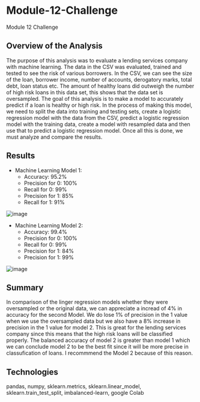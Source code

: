 # Module-12-Challenge
Module 12 Challenge
## Overview of the Analysis
The purpose of this analysis was to evaluate a lending services company with machine learning. The data in the CSV was evaluated, trained and tested to see the risk of various borrowers. 
In the CSV, we can see the size of the loan, borrower income, number of accounts, derogatory marks, total debt, loan status etc.
The amount of healthy loans did outweigh the number of high risk loans in this data set, this shows that the data set is oversampled.
The goal of this analysis is to make a model to accurately predict if a loan is healthy or high risk.
In the process of making this model, we need to split the data into training and testing sets, create a logistic regression model with the data from the CSV, predict a logistic regression model with the training data, create a model with resampled data and then use that to predict a logistic regression model. Once all this is done, we must analyze and compare the results.
## Results
* Machine Learning Model 1:
  * Accuracy: 95.2%
  * Precision for 0: 100%
  * Recall for 0: 99%
  * Precision for 1: 85%
  * Recall for 1: 91%
  
![image](https://github.com/nkp1027/Module-12-Challenge/assets/133065472/3d7aa451-4a3b-4f4c-9d5c-468012118448)
* Machine Learning Model 2:
  * Accuracy: 99.4%
  * Precision for 0: 100%
  * Recall for 0: 99%
  * Precision for 1: 84%
  * Precision for 1: 99%
  
![image](https://github.com/nkp1027/Module-12-Challenge/assets/133065472/362b92f2-15e1-4d8e-a4e3-f1915839c4ae)
## Summary
In comparison of the linger regression models whether they were oversampled or the original data, we can appreciate a incread of 4% in accuracy for the second Model. We do lose 1% of precision in the 1 value when we use the oversampled data but we also have a 8% increase in precision in the 1 value for model 2. This is great for the lending services company since this means that the high risk loans will be classified properly. 
The balanced accuracy of model 2 is greater than model 1 which we can conclude model 2 to be the best fit since it will be more precise in classufication of loans.
I recommmend the Model 2 because of this reason.

## Technologies
pandas, numpy, sklearn.metrics, sklearn.linear_model, sklearn.train_test_split, imbalanced-learn, google Colab
